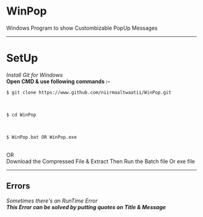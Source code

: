 # WinPop
Windows Program to show Custombizable PopUp Messages

---
# SetUp
_Install Git for Windows_ <br/>
**Open CMD & use following commands :-** <br/>

```
$ git clone https://www.github.com/niirmaaltwaatii/WinPop.git
```
<br/>

```
$ cd WinPop
```
<br/>

```
$ WinPop.bat OR WinPop.exe
```
<br/>
OR <br/>
Download the Compressed File & Extract Then Run the Batch file Or exe file <br/>

---
## Errors
_Sometimes there's an RunTime Error_ <br/>
_**This Error can be solved by putting quotes on Title & Message**_
